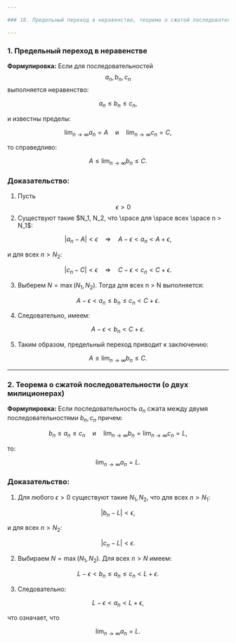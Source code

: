 ```yaml
---

### 18. Предельный переход в неравенстве, теорема о сжатой последовательности. Теорема о сжимающихся отрезках.

---
```

### 1. Предельный переход в неравенстве

**Формулировка:** Если для последовательностей $$ a_n , b_n,c_n $$ выполняется неравенство:

$$
a_n \leq b_n \leq c_n,
$$

и известны пределы:

$$
\lim_{n \to \infty} a_n = A \quad \text{и} \quad \lim_{n \to \infty} c_n = C,
$$

то справедливо:

$$
A \leq \lim_{n \to \infty} b_n \leq C.
$$

### **Доказательство:**

1. Пусть $$ \epsilon  > 0$$ 
2. Существуют такие  $N_1, N_2, что \space для \space всех \space  n > N_1$:

$$
|a_n - A| < \epsilon \quad \Rightarrow \quad A - \epsilon < a_n < A + \epsilon,
$$

   и для всех $n > N_2$:

$$
|c_n - C| < \epsilon \quad \Rightarrow \quad C - \epsilon < c_n < C + \epsilon.
$$

3. Выберем $N = \max(N_1, N_2)$. Тогда для всех  n > N  выполняется:

$$
A - \epsilon < a_n \leq b_n \leq c_n < C + \epsilon.
$$

4. Следовательно, имеем:

$$
A - \epsilon < b_n < C + \epsilon.
$$

5. Таким образом, предельный переход приводит к заключению:

$$
A \leq \lim_{n \to \infty} b_n \leq C.
$$

---

### 2. Теорема о сжатой последовательности (о двух милиционерах)

**Формулировка:** Если последовательность $a_n$ сжата между двумя последовательностями $b_n, c_n$ причем:

$$
b_n \leq a_n \leq c_n \quad \text{и} \quad \lim_{n \to \infty} b_n = \lim_{n \to \infty} c_n = L,
$$

то:

$$
\lim_{n \to \infty} a_n = L.
$$

### **Доказательство:**

1. Для любого $\epsilon >0$ существуют такие $N_1, N_2$, что для всех $n > N_1$:

$$
|b_n - L| < \epsilon,
$$

и для всех $n > N_2$:

$$
|c_n - L| < \epsilon.
$$

2. Выбираем $N = \max(N_1, N_2)$. Для всех $n > N$ имеем:

$$
L - \epsilon < b_n \leq a_n \leq c_n < L + \epsilon.
$$

3. Следовательно:

$$
L - \epsilon < a_n < L + \epsilon,
$$

что означает, что

$$
\lim_{n \to \infty} a_n = L.
$$
